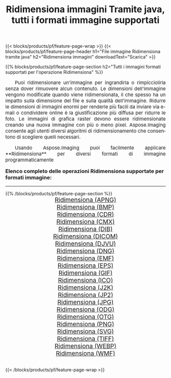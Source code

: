 ﻿---
title: Ridimensiona immagini Tramite java, tutti i formati immagine supportati 
weight: 3920
url: /it/java/resize/ 
lang: it
langdirlevel: 2
locales: zh-hans,ja,it,ru,de,es,fr,nl,id,lt,pl,pt,vi,tr,ko,zh-hant,ar,hi,th,sv,cs,uk,he
description: Usando Aspose.Imaging puoi facilmente Ridimensiona immagini tramite java
---

{{< blocks/products/pf/feature-page-wrap >}}
{{< blocks/products/pf/feature-page-header h1="File immagine Ridimensiona tramite java" h2="Ridimensiona immagini" downloadText="Scarica" >}}


{{% blocks/products/pf/feature-page-section  h2="Tutti i immagini formati supportati per l'operazione Ridimensiona" %}}
<p align="justify" style="text-indent:2em;font-size:15px;">
Puoi ridimensionare un'immagine per ingrandirla o rimpicciolirla senza dover rimuovere alcun contenuto. Le dimensioni dell'immagine vengono modificate quando viene ridimensionata, il che spesso ha un impatto sulla dimensione del file e sulla qualità dell'immagine. Ridurre le dimensioni di immagini enormi per renderle più facili da inviare via e-mail o condividere online è la giustificazione più diffusa per ridurre le foto. Le immagini di grafica raster devono essere ridimensionate creando una nuova immagine con più o meno pixel. Aspose.Imaging consente agli utenti diversi algoritmi di ridimensionamento che consentono di scegliere quelli necessari.
</p>
<p align="justify" style="text-indent:2em;font-size:15px;">
Usando Aspose.Imaging puoi facilmente applicare **Ridimensiona** per diversi formati di immagine programmaticamente
</p>
<h3 style="margin-top:16px;">
Elenco completo delle operazioni Ridimensiona supportate per formati immagine:
</h3>
<hr/>
{{% /blocks/products/pf/feature-page-section %}}
<div class="container-fluid productfamilypage bg-gray">
    <div class="convertypes bg-gray agp-content section">
        <div class="container">
		<div class="row other-converters" style="gap: 10px;font-size: 19px;text-align:center;">
		    <div class='col-md-3 other-converter remove-lp remove-rp'><a href="/imaging/it/java/resize/apng/" style="padding:15px;">Ridimensiona (APNG)</a></div><div class='col-md-3 other-converter remove-lp remove-rp'><a href="/imaging/it/java/resize/bmp/" style="padding:15px;">Ridimensiona (BMP)</a></div><div class='col-md-3 other-converter remove-lp remove-rp'><a href="/imaging/it/java/resize/cdr/" style="padding:15px;">Ridimensiona (CDR)</a></div><div class='col-md-3 other-converter remove-lp remove-rp'><a href="/imaging/it/java/resize/cmx/" style="padding:15px;">Ridimensiona (CMX)</a></div><div class='col-md-3 other-converter remove-lp remove-rp'><a href="/imaging/it/java/resize/dib/" style="padding:15px;">Ridimensiona (DIB)</a></div><div class='col-md-3 other-converter remove-lp remove-rp'><a href="/imaging/it/java/resize/dicom/" style="padding:15px;">Ridimensiona (DICOM)</a></div><div class='col-md-3 other-converter remove-lp remove-rp'><a href="/imaging/it/java/resize/djvu/" style="padding:15px;">Ridimensiona (DJVU)</a></div><div class='col-md-3 other-converter remove-lp remove-rp'><a href="/imaging/it/java/resize/dng/" style="padding:15px;">Ridimensiona (DNG)</a></div><div class='col-md-3 other-converter remove-lp remove-rp'><a href="/imaging/it/java/resize/emf/" style="padding:15px;">Ridimensiona (EMF)</a></div><div class='col-md-3 other-converter remove-lp remove-rp'><a href="/imaging/it/java/resize/eps/" style="padding:15px;">Ridimensiona (EPS)</a></div><div class='col-md-3 other-converter remove-lp remove-rp'><a href="/imaging/it/java/resize/gif/" style="padding:15px;">Ridimensiona (GIF)</a></div><div class='col-md-3 other-converter remove-lp remove-rp'><a href="/imaging/it/java/resize/ico/" style="padding:15px;">Ridimensiona (ICO)</a></div><div class='col-md-3 other-converter remove-lp remove-rp'><a href="/imaging/it/java/resize/j2k/" style="padding:15px;">Ridimensiona (J2K)</a></div><div class='col-md-3 other-converter remove-lp remove-rp'><a href="/imaging/it/java/resize/jp2/" style="padding:15px;">Ridimensiona (JP2)</a></div><div class='col-md-3 other-converter remove-lp remove-rp'><a href="/imaging/it/java/resize/jpg/" style="padding:15px;">Ridimensiona (JPG)</a></div><div class='col-md-3 other-converter remove-lp remove-rp'><a href="/imaging/it/java/resize/odg/" style="padding:15px;">Ridimensiona (ODG)</a></div><div class='col-md-3 other-converter remove-lp remove-rp'><a href="/imaging/it/java/resize/otg/" style="padding:15px;">Ridimensiona (OTG)</a></div><div class='col-md-3 other-converter remove-lp remove-rp'><a href="/imaging/it/java/resize/png/" style="padding:15px;">Ridimensiona (PNG)</a></div><div class='col-md-3 other-converter remove-lp remove-rp'><a href="/imaging/it/java/resize/svg/" style="padding:15px;">Ridimensiona (SVG)</a></div><div class='col-md-3 other-converter remove-lp remove-rp'><a href="/imaging/it/java/resize/tiff/" style="padding:15px;">Ridimensiona (TIFF)</a></div><div class='col-md-3 other-converter remove-lp remove-rp'><a href="/imaging/it/java/resize/webp/" style="padding:15px;">Ridimensiona (WEBP)</a></div><div class='col-md-3 other-converter remove-lp remove-rp'><a href="/imaging/it/java/resize/wmf/" style="padding:15px;">Ridimensiona (WMF)</a></div>
                </div>
        </div>
    </div>
</div>
<br/>

{{< /blocks/products/pf/feature-page-wrap >}}
